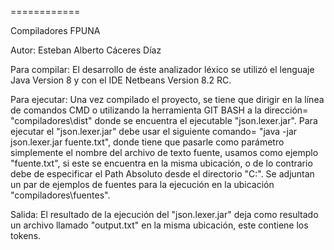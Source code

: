 
============

Compiladores FPUNA

Autor: Esteban Alberto Cáceres Díaz 

Para compilar: El desarrollo de éste analizador léxico se utilizó el lenguaje Java Version 8 y con el IDE Netbeans Version 8.2 RC.

Para ejecutar: Una vez compilado el proyecto, se tiene que dirigir en la línea de comandos CMD o utilizando la herramienta GIT BASH a la dirección= "compiladores\dist" donde se encuentra el ejecutable "json.lexer.jar".
Para ejecutar el "json.lexer.jar" debe usar el siguiente comando= "java -jar json.lexer.jar fuente.txt", donde tiene que pasarle como parámetro simplemente el nombre del archivo de texto fuente, usamos como ejemplo "fuente.txt",
si este se encuentra en la misma ubicación, o de lo contrario debe de especificar el Path Absoluto desde el directorio "C:".
Se adjuntan un par de ejemplos de fuentes para la ejecución en la ubicación "compiladores\fuentes".

Salida: El resultado de la ejecución del "json.lexer.jar" deja como resultado un archivo llamado "output.txt" en la misma ubicación, este contiene los tokens.


 
